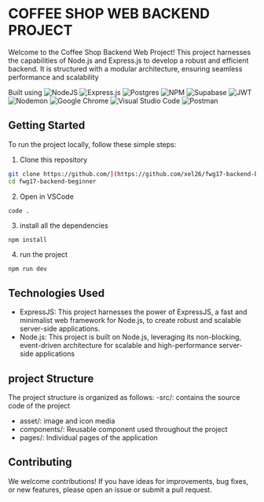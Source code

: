 # COFFEE SHOP WEB BACKEND PROJECT

Welcome to the Coffee Shop Backend Web Project! This project harnesses the capabilities of Node.js and Express.js to develop a robust and efficient backend. It is structured with a modular architecture, ensuring seamless performance and scalability


Built using
![NodeJS](https://img.shields.io/badge/node.js-6DA55F?style=for-the-badge&logo=node.js&logoColor=white)
![Express.js](https://img.shields.io/badge/express.js-%23404d59.svg?style=for-the-badge&logo=express&logoColor=%2361DAFB)
![Postgres](https://img.shields.io/badge/postgres-%23316192.svg?style=for-the-badge&logo=postgresql&logoColor=white)
![NPM](https://img.shields.io/badge/NPM-%23CB3837.svg?style=for-the-badge&logo=npm&logoColor=white)
![Supabase](https://img.shields.io/badge/Supabase-3ECF8E?style=for-the-badge&logo=supabase&logoColor=white)
![JWT](https://img.shields.io/badge/JWT-black?style=for-the-badge&logo=JSON%20web%20tokens)
![Nodemon](https://img.shields.io/badge/NODEMON-%23323330.svg?style=for-the-badge&logo=nodemon&logoColor=%BBDEAD)
![Google Chrome](https://img.shields.io/badge/Google%20Chrome-4285F4?style=for-the-badge&logo=GoogleChrome&logoColor=white)
![Visual Studio Code](https://img.shields.io/badge/Visual%20Studio%20Code-0078d7.svg?style=for-the-badge&logo=visual-studio-code&logoColor=white)
![Postman](https://img.shields.io/badge/Postman-FF6C37?style=for-the-badge&logo=postman&logoColor=white)

## Getting Started

To run the project locally, follow these simple steps:

1. Clone this repository
```sh
git clone https://github.com/](https://github.com/xel26/fwg17-backend-beginner.git
cd fwg17-backend-beginner
```

2. Open in VSCode
```sh
code .
```

3. install all the dependencies
```
npm install
```

4. run the project
```
npm run dev
```

## Technologies Used
- ExpressJS: This project harnesses the power of ExpressJS, a fast and minimalist web framework for Node.js, to create robust and scalable server-side applications.
- Node.js: This project is built on Node.js, leveraging its non-blocking, event-driven architecture for scalable and high-performance server-side applications
  
## project Structure
The project structure is organized as follows:
-src/: contains the source code of the project
  - asset/: image and icon media
  - components/: Reusable component used throughout the project
  - pages/: Individual pages of the application


## Contributing

We welcome contributions! If you have ideas for improvements, bug fixes, or new features, please open an issue or submit a pull request.
